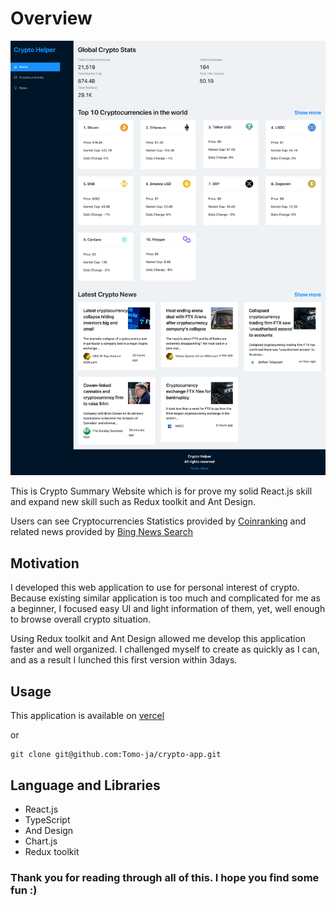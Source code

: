 # Overview

<img src="/Preview.png" alt="Preview of the App">

This is Crypto Summary Website which is for prove my solid React.js skill and expand new skill such as Redux toolkit and Ant Design.

Users can see Cryptocurrencies Statistics provided by [Coinranking](https://rapidapi.com/Coinranking/api/coinranking1/') and related news provided by [Bing News Search](https://rapidapi.com/microsoft-azure-org-microsoft-cognitive-services/api/bing-news-search1/)


## Motivation

I developed this web application to use for personal interest of crypto. Because existing similar application is too much and complicated for me as a beginner, I focused easy UI and light information of them, yet, well enough to browse overall crypto situation.

Using Redux toolkit and Ant Design allowed me develop this application faster and well organized. I challenged myself to create as quickly as I can, and as a result I lunched this first version within 3days.

## Usage

This application is available on [vercel](https://crypto-app-zeta.vercel.app/)

or

```
git clone git@github.com:Tomo-ja/crypto-app.git
```

## Language and Libraries

- React.js
- TypeScript
- And Design
- Chart.js
- Redux toolkit

### Thank you for reading through all of this. I hope you find some fun :)

